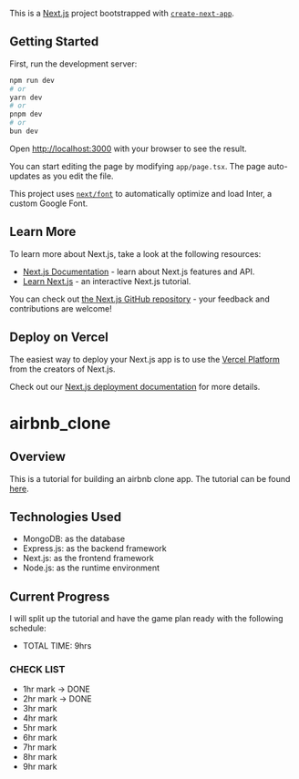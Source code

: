 This is a [Next.js](https://nextjs.org/) project bootstrapped with [`create-next-app`](https://github.com/vercel/next.js/tree/canary/packages/create-next-app).

## Getting Started

First, run the development server:

```bash
npm run dev
# or
yarn dev
# or
pnpm dev
# or
bun dev
```

Open [http://localhost:3000](http://localhost:3000) with your browser to see the result.

You can start editing the page by modifying `app/page.tsx`. The page auto-updates as you edit the file.

This project uses [`next/font`](https://nextjs.org/docs/basic-features/font-optimization) to automatically optimize and load Inter, a custom Google Font.

## Learn More

To learn more about Next.js, take a look at the following resources:

- [Next.js Documentation](https://nextjs.org/docs) - learn about Next.js features and API.
- [Learn Next.js](https://nextjs.org/learn) - an interactive Next.js tutorial.

You can check out [the Next.js GitHub repository](https://github.com/vercel/next.js/) - your feedback and contributions are welcome!

## Deploy on Vercel

The easiest way to deploy your Next.js app is to use the [Vercel Platform](https://vercel.com/new?utm_medium=default-template&filter=next.js&utm_source=create-next-app&utm_campaign=create-next-app-readme) from the creators of Next.js.

Check out our [Next.js deployment documentation](https://nextjs.org/docs/deployment) for more details.

# airbnb_clone

## Overview
This is a tutorial for building an airbnb clone app. The tutorial can be found [here](https://www.youtube.com/watch?v=c_-b_isI4vg).

## Technologies Used
- MongoDB: as the database
- Express.js: as the backend framework
- Next.js: as the frontend framework
- Node.js: as the runtime environment

## Current Progress
I will split up the tutorial and have the game plan ready with the following schedule:
- TOTAL TIME: 9hrs

### CHECK LIST
- 1hr mark -> DONE
- 2hr mark -> DONE 
- 3hr mark 
- 4hr mark
- 5hr mark 
- 6hr mark 
- 7hr mark 
- 8hr mark 
- 9hr mark
